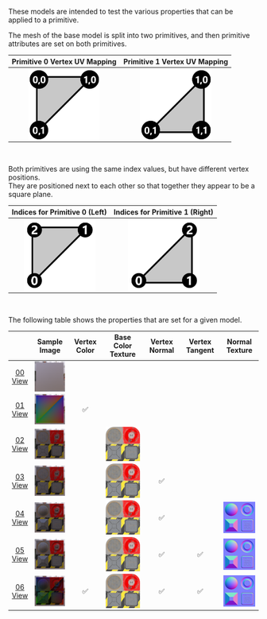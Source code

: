 These models are intended to test the various properties that can be applied to a primitive.  

The mesh of the base model is split into two primitives, and then primitive attributes are set on both primitives.  

Primitive 0 Vertex UV Mapping | Primitive 1 Vertex UV Mapping
:---: | :---:
<img src="Figures/UVSpace2.png" height="144" width="144" align="middle"> | <img src="Figures/UVSpace3.png" height="144" width="144" align="middle"> 

<br>

Both primitives are using the same index values, but have different vertex positions.  
They are positioned next to each other so that together they appear to be a square plane.

Indices for Primitive 0 (Left) | Indices for Primitive 1 (Right)
:---: | :---:
<img src="Figures/Indices_Primitive0.png" height="144" width="144" align="middle"> | <img src="Figures/Indices_Primitive1.png" height="144" width="144" align="middle">


<br>

The following table shows the properties that are set for a given model.  

|   | Sample Image | Vertex Color | Base Color Texture | Vertex Normal | Vertex Tangent | Normal Texture |
| :---: | :---: | :---: | :---: | :---: | :---: | :---: |
| [00](Mesh_Primitives_00.gltf)<br>[View](https://bghgary.github.io/glTF-Assets-Viewer/?folder=10&model=0) | [<img src="Figures/Thumbnails/Mesh_Primitives_00.png" align="middle">](SampleImages/Mesh_Primitives_00.png) |   |   |   |   |   |
| [01](Mesh_Primitives_01.gltf)<br>[View](https://bghgary.github.io/glTF-Assets-Viewer/?folder=10&model=1) | [<img src="Figures/Thumbnails/Mesh_Primitives_01.png" align="middle">](SampleImages/Mesh_Primitives_01.png) | :white_check_mark: |   |   |   |   |
| [02](Mesh_Primitives_02.gltf)<br>[View](https://bghgary.github.io/glTF-Assets-Viewer/?folder=10&model=2) | [<img src="Figures/Thumbnails/Mesh_Primitives_02.png" align="middle">](SampleImages/Mesh_Primitives_02.png) |   | [<img src="Figures/Thumbnails/BaseColor_Plane.png" align="middle">](Figures/Textures/BaseColor_Plane.png) |   |   |   |
| [03](Mesh_Primitives_03.gltf)<br>[View](https://bghgary.github.io/glTF-Assets-Viewer/?folder=10&model=3) | [<img src="Figures/Thumbnails/Mesh_Primitives_03.png" align="middle">](SampleImages/Mesh_Primitives_03.png) |   | [<img src="Figures/Thumbnails/BaseColor_Plane.png" align="middle">](Figures/Textures/BaseColor_Plane.png) | :white_check_mark: |   |   |
| [04](Mesh_Primitives_04.gltf)<br>[View](https://bghgary.github.io/glTF-Assets-Viewer/?folder=10&model=4) | [<img src="Figures/Thumbnails/Mesh_Primitives_04.png" align="middle">](SampleImages/Mesh_Primitives_04.png) |   | [<img src="Figures/Thumbnails/BaseColor_Plane.png" align="middle">](Figures/Textures/BaseColor_Plane.png) | :white_check_mark: |   | [<img src="Figures/Thumbnails/Normal_Plane.png" align="middle">](Figures/Textures/Normal_Plane.png) |
| [05](Mesh_Primitives_05.gltf)<br>[View](https://bghgary.github.io/glTF-Assets-Viewer/?folder=10&model=5) | [<img src="Figures/Thumbnails/Mesh_Primitives_05.png" align="middle">](SampleImages/Mesh_Primitives_05.png) |   | [<img src="Figures/Thumbnails/BaseColor_Plane.png" align="middle">](Figures/Textures/BaseColor_Plane.png) | :white_check_mark: | :white_check_mark: | [<img src="Figures/Thumbnails/Normal_Plane.png" align="middle">](Figures/Textures/Normal_Plane.png) |
| [06](Mesh_Primitives_06.gltf)<br>[View](https://bghgary.github.io/glTF-Assets-Viewer/?folder=10&model=6) | [<img src="Figures/Thumbnails/Mesh_Primitives_06.png" align="middle">](SampleImages/Mesh_Primitives_06.png) | :white_check_mark: | [<img src="Figures/Thumbnails/BaseColor_Plane.png" align="middle">](Figures/Textures/BaseColor_Plane.png) | :white_check_mark: | :white_check_mark: | [<img src="Figures/Thumbnails/Normal_Plane.png" align="middle">](Figures/Textures/Normal_Plane.png) |
 
